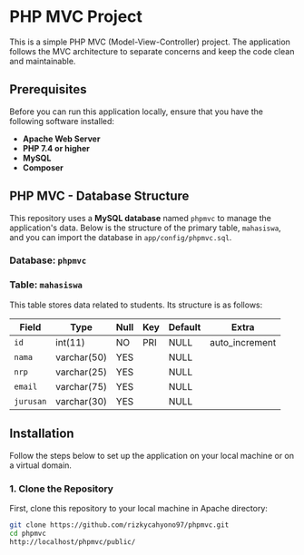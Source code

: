 # PHP MVC Project

This is a simple PHP MVC (Model-View-Controller) project. The application follows the MVC architecture to separate concerns and keep the code clean and maintainable.

## Prerequisites

Before you can run this application locally, ensure that you have the following software installed:

- **Apache Web Server** 
- **PHP 7.4 or higher**
- **MySQL** 
- **Composer**
  
## PHP MVC - Database Structure

This repository uses a **MySQL database** named `phpmvc` to manage the application's data. Below is the structure of the primary table, `mahasiswa`, and you can import the database in `app/config/phpmvc.sql`.

### Database: `phpmvc`

### Table: `mahasiswa`

This table stores data related to students. Its structure is as follows:

| Field      | Type         | Null | Key | Default | Extra          |
|------------|--------------|------|-----|---------|----------------|
| `id`       | int(11)      | NO   | PRI | NULL    | auto_increment |
| `nama`     | varchar(50)  | YES  |     | NULL    |                |
| `nrp`      | varchar(25)  | YES  |     | NULL    |                |
| `email`    | varchar(75)  | YES  |     | NULL    |                |
| `jurusan`  | varchar(30)  | YES  |     | NULL    |                |

## Installation

Follow the steps below to set up the application on your local machine or on a virtual domain.

### 1. Clone the Repository

First, clone this repository to your local machine in Apache directory:

```bash
git clone https://github.com/rizkycahyono97/phpmvc.git
cd phpmvc
http://localhost/phpmvc/public/

